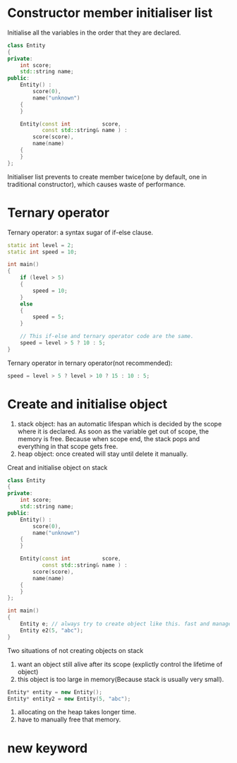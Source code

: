 # Constructor member initialiser list
Initialise all the variables in the order that they are declared.

``` cpp
class Entity
{
private:
    int score;
    std::string name;
public:
    Entity() :
        score(0),
        name("unknown")
    {
    }

    Entity(const int          score,
           const std::string& name ) :
        score(score),
        name(name) 
    {
    }
};
```
Initialiser list prevents to create member twice(one by default, one in traditional constructor), which causes waste of performance.

# Ternary operator

Ternary operator: a syntax sugar of if-else clause.
``` cpp
static int level = 2;
static int speed = 10;

int main() 
{
    if (level > 5)
    {
        speed = 10;
    }
    else 
    {
        speed = 5;
    }

    // This if-else and ternary operator code are the same.
    speed = level > 5 ? 10 : 5;
}
```

Ternary operator in ternary operator(not recommended):
``` cpp
speed = level > 5 ? level > 10 ? 15 : 10 : 5; 
```

# Create and initialise object
1. stack object: has an automatic lifespan which is decided by the scope where it is declared. As soon as the variable get out of scope, the memory is free. Because when scope end, the stack pops and everything in that scope gets free.
3. heap object: once created will stay until delete it manually.

Creat and initialise object on stack
``` cpp
class Entity
{
private:
    int score;
    std::string name;
public:
    Entity() :
        score(0),
        name("unknown")
    {
    }

    Entity(const int          score,
           const std::string& name ) :
        score(score),
        name(name) 
    {
    }
};

int main() 
{
    Entity e; // always try to create object like this. fast and manageable.
    Entity e2(5, "abc");
}
```
 Two situations of not creating objects on stack
 1. want an object still alive after its scope (explictly control the lifetime of object)
 2. this object is too large in memory(Because stack is usually very small).

``` cpp
Entity* entity = new Entity();
Entity* entity2 = new Entity(5, "abc");
```

1. allocating on the heap takes longer time.
2. have to manually free that memory.

# new keyword
